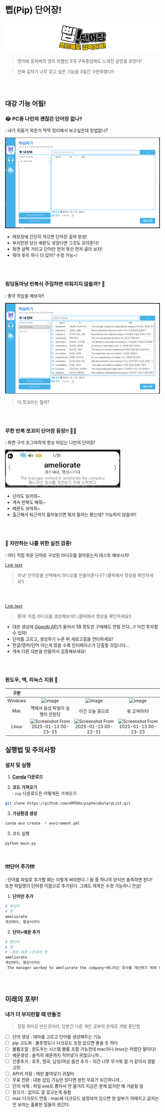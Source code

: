 # 삡(Pip) 단어장!

![네? 왜 없졍](./documents/logo.png)
> 영어에 꽂혀버려 영어 어플만 3개 구독중임에도 느껴진 갈망을 모앗다!

> 진짜 갑자기 너무 갖고 싶은 기능을 3일간 구현하였다!!

<br><br>

## 대강 기능 어필!

### 😂 PC용 나만의 괜찮은 단어장 없나?
: 내가 외울거 외운거 딱딱 정리해서 보고싶은데 방법없나?

![네? 왜 없졍](./documents/단어구경.gif)
 - 메모장에 간단히 적으면 단어장 출력 완성!
 - 부지런한 당신 예문도 넣었다면 그것도 모아준다!
 - 화면 살짝 가리고 단어만 먼저 뜻만 먼저 골라 보자!
 - 뭐야 뜻이 하나 더 있어? 수정 가능~!

<br><br>

### 링딩동마냥 반복식 주입하면 외워지지 않을까? 🤔
: 좋아 학습을 해보자!!

![네? 왜 없졍](./documents/학습%20시작.gif)
> 이 쪼꼬미는 뭘까?


<br><br>

### 무한 반복 쪼꼬미 단어장 등장!! 🤷‍♀️
: 화면 구석 조그마하게 항상 떠있는 나만의 단어장!

![네? 왜 없졍](./documents/pip%20단어.gif)

 - 단어도 읽어줘~
 - 계속 반복도 해줘~
 - 예문도 보여줘~
 - 출근해서 퇴근까지 틀어놓으면 뭐지 들어는 봤는데? 가능하지 않을까!!
 

<br><br>

### 👻 자만하는 나를 위한 실전 검증!
: 어디 직접 외운 단어로 구성된 라디오를 알아듣는지 테스트 해보시지!

[Link text](https://github.com/user-attachments/assets/3427885d-b1d0-4c81-8a94-967d6fe900fc)
> 아닛! 단어장을 선택해서 라디오를 만들어준다구? (클릭해서 영상을 확인하세요!)

<br><br>


[Link text](https://github.com/user-attachments/assets/3ad33cfe-e5ae-4c79-94e6-1087fd67d425)

 > 좋아! 직접 라디오를 생성해보자!! (클릭해서 영상을 확인하세요!)
 - 대본 생성에 [OpenAI API](https://openai.com/index/openai-api/)가 들어서 5$ 정도만 구매해도 한참 쓴다...!! 이건 투자할 수 있따!
 - 단어를 고르고, 생성하기 누른 뒤 새로고침을 연타하세요!
 - 한글/영어/단어 아는게 많을 수록 인터페이스가 단촐할 것입니다...
 - 계속 다른 대본을 만들어서 검증해보세요!

<br><br>

### 윈도우, 맥, 리눅스 지원 🙊
|구분||||
|:--:|:--:|:--:|:--:|
|Windows|![image](https://github.com/user-attachments/assets/3f7bb958-0725-44f0-ba7f-e931340bb333)|![image](https://github.com/user-attachments/assets/3360e6cb-81f9-4c1f-a4e4-1315cf1e5eaf)|![image](https://github.com/user-attachments/assets/61337217-aca0-4c9a-bf59-48599d71bf8c)|
|Mac|맥에서 음성 파일이 실행이 안된당|이건 오늘 중으로| 꼮 고쳐야지! |
|Linux|![Screenshot From 2025-01-13 00-23-15](https://github.com/user-attachments/assets/61de2993-0cb3-435e-b6b5-08e1d1875b22)|![Screenshot From 2025-01-13 00-22-31](https://github.com/user-attachments/assets/7efb828b-f9d8-48ed-9173-4e6d251531ea)|![Screenshot From 2025-01-13 00-23-23](https://github.com/user-attachments/assets/8bbaf022-395d-4523-af00-d01237b0cd0b)|








## 실행법 및 주의사항

### 설치 및 실행
 1) **[Conda](https://www.anaconda.com/download) 다운로드**
 
 2) **코드 가져오기** <br>
  : `zip` 다운로드든 어떻게든 가져오기
 ```sh
 git clone https://github.com/oMFDOo/pipVocabularyList.git
 ```


 3) **가상환경 생성**
 ```sh
 conda env create -f enviroment.yml
 ```

 3) 코드 실행
 ```sh
 python main.py
 ```

<br>

### ❗❗❗단어 추가❗❗❗
: 단어를 파일로 추가할 때는 이렇게 써야한다..! 둘 중 하나의 양식만 충족하면 된다!<br> 또한 파일명이 단어장 이름으로 추가된다. 그래도 제목은 수정 가능하니 안심!

1) **단어만 추가**
```py
# 영단어
# 뜻
ameliorate  
개선하다, 향상시키다
```


2) **단어+예문 추가**
```py
# 영단어
# 뜻
# -영문 예문 +한국어 뜻
ameliorate  
개선하다, 향상시키다  
-The manager worked to ameliorate the company+매니저는 회사를 개선하기 위해 노력했다  
```



<br><br>


## 미래의 포부!

### 내가 더 부지런할 때 만들것
 > 정말 취미로 만든것이라, 당분간 다른 개인 공부의 문제로 개발 중단함

- [ ] 단어 생성 : 테마를 고르고 단어를 생성해주는 기능
- [ ] pip 고도화 : 불투명도나 다크모드 조정 있으면 좋을 듯 하다
- [ ] 볼륨조절 : 윈도우는 시스템 볼륨 조절 가능한데 mac이나 linux는 어렵단 말이다!
- [ ] 예문생성 : 솔직히 예문까지 적어넣기 귀찮으니까...
- [ ] 인종추가 : 호주, 영국, 남성/여성 옵션 추가 - 이건 너무 무거워 질 거 같아서 정말 고민
- [ ] API키 저장 : 매번 붙여넣기 귀찮타
- [ ] 무료 전환 : 대본 삽입 기능만 있다면 완전 무료가 되긴하니까...
- [ ] 단어 삭제 : 파일 exe로 뽑아서 안 쓸거라 지금은 문제 없지만 꽤 거슬릴 일
- [ ] 창끄기 : 없이도 잘 갖고논게 용함
- [ ] mac 다크모드 연동 : mac에 다크모드 설정되어 있으면 창 일부가 까매지고 글자는 안 보이는 훌륭한 일들이 생긴다.
